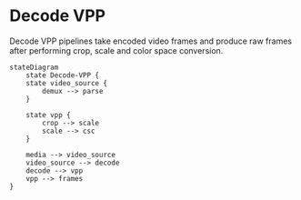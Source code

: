 # Decode VPP

Decode VPP pipelines take encoded video frames and produce raw frames
after performing crop, scale and color space conversion.


```mermaid
stateDiagram
    state Decode-VPP {
    state video_source {
		demux --> parse 
    }
	
	state vpp {
		crop --> scale
		scale --> csc
	}
	
	media --> video_source
    video_source --> decode
    decode --> vpp
	vpp --> frames
} 
```



